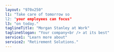```yaml
---
layout: "970x250"
l1: "Take care of tomorrow so 
l2: "your employees can focus"
l3: "on today."
taglineTitle: "Morgan Stanley at Work"
taglineSlogan: "Your company<br /> at its best"
service1: "Learn more about"
service2: "Retirement Solutions."
---
```

